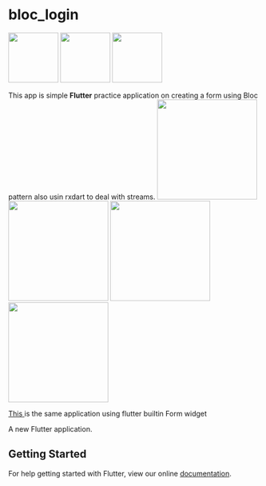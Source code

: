 # bloc_login

<div>
    <img src=https://user-images.githubusercontent.com/32733023/48970434-d21e1880-f014-11e8-9518-107a8da578c5.png width="100"/>
    <img src=https://user-images.githubusercontent.com/32733023/48970448-e9f59c80-f014-11e8-9a0c-63ffa11dc5bc.png width="100"/>
    <img src=https://user-images.githubusercontent.com/32733023/48970454-f679f500-f014-11e8-9948-644a61dcc3de.png width="100"/>
</div>



This app is simple **Flutter** practice application on creating a form using Bloc pattern also usin rxdart to deal with streams.
   <img src=https://user-images.githubusercontent.com/32733023/48970493-74d69700-f015-11e8-9e04-7c0fc0976dce.png width="200"/>
    <img src=https://user-images.githubusercontent.com/32733023/48970494-815aef80-f015-11e8-9e61-6efe196abc0d.png width="200"/>
    <img src=https://user-images.githubusercontent.com/32733023/48970498-8b7cee00-f015-11e8-8989-0b6f5e15e7d8.png width="200"/>
    <img src=https://user-images.githubusercontent.com/32733023/48970501-95065600-f015-11e8-9893-11c9e95429dd.png width="200"/>


<a href="https://github.com/mohamed0fadel/Flutter-Form-Widget">This </a> is the same application using flutter builtin Form widget


A new Flutter application.

## Getting Started

For help getting started with Flutter, view our online
[documentation](https://flutter.io/).
